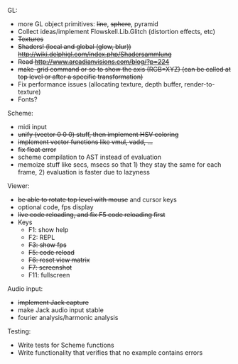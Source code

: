 GL:

 * more GL object primitives: ~~line~~, ~~sphere~~, pyramid
 * Collect ideas/implement Flowskell.Lib.Glitch (distortion effects, etc)
 * ~~Textures~~
 * ~~Shaders! (local and global (glow, blur)) http://wiki.delphigl.com/index.php/Shadersammlung~~
 * ~~Read http://www.arcadianvisions.com/blog/?p=224~~
 * ~~make-grid command or so to show the axis (RGB=XYZ) (can be called at top level or after a specific transformation)~~
 * Fix performance issues (allocating texture, depth buffer, render-to-texture)
 * Fonts?

Scheme:

 * midi input
 * ~~unify (vector 0 0 0) stuff, then implement HSV coloring~~
 * ~~implement vector functions like vmul, vadd, ...~~
 * ~~fix float error~~
 * scheme compilation to AST instead of evaluation
 * memoize stuff like secs, msecs so that 1) they stay the same for each frame, 2) evaluation is faster due to lazyness

Viewer:

 * ~~be able to rotate top level with mouse~~ and cursor keys
 * optional code, fps display
 * ~~live code reloading, and fix F5 code reloading first~~
 * Keys
     * F1: show help
     * F2: REPL
     * ~~F3: show fps~~
     * ~~F5: code reload~~
     * ~~F6: reset view matrix~~
     * ~~F7: screenshot~~
     * F11: fullscreen

Audio input:
 * ~~implement Jack capture~~
 * make Jack audio input stable
 * fourier analysis/harmonic analysis

Testing:
 * Write tests for Scheme functions
 * Write functionality that verifies that no example contains errors

